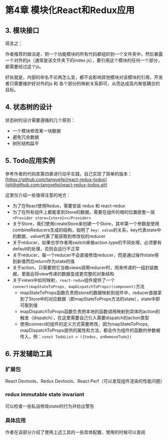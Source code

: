 # 第4章 模块化React和Redux应用

## 3. 模块接口

简言之：

作者推荐的做法是，把一个功能模块的所有代码都组织到一个文件夹中，然后暴露一个对外的js（通常是该文件夹下的index.js），要引用这个模块的任何一个部分，都需要经过这个js。

好处就是，内部的命名不论再怎么变，都不会影响其他模块对该模块的引用，开发者只需要维护好对外的js 和 各个部分的映射关系即可，从而达成高内聚低耦合的目标。

## 4. 状态树的设计

状态树的设计需要遵循的几个原则：

- 一个模块修改某一块数据
- 避免冗余数据
- 树形结构扁平

## 5. Todo应用实例

参考作者的代码库第四章进行动手实践，自己实现了简单的版本：[https://github.com/tangyefei/react-redux-todos](git@github.com:tangyefei/react-redux-todos.git)

这里仅介绍一些值得注意的地方：

- 为了在React使用Redux，需要安装 redux 和 react-redux
- 为了在所有组件上都能拿到Store的数据，需要在组件的根的位置嵌套一层 `<Provider store={store}></Provider>`
- 关于Store，我们使用createStore来创建一个Store，其中第一个参数是使用combineReducers生成的结构，指明了 `key: value`的关系，key代表state中的数据，value代表了能获取到修改权的reducer
- 关于reducer，如果也学作者用switch来做action.type的不同处理，必须要有default的处理，否则会运行不正常
- 关于reducer，每一个reducer不会直接修改reducer，而是通过操作state得到新值然后return作为state的值
- 关于action，只需要把它当做views调用reducer时，用来传递的一组封装数据，里面会将view传递的数据变成更完整的对象结构
- 关于views中如何映射，`react-redux`组件提供了一个`connect(mapStateToProps, mapDispatchToProps)(component)`方法
  - mapStateToProps函数负责把store的数据映射到组件中，reducer直接拿到了Store中的对应数据（即mapStateToProps方法的state），state中即可取到值
  - mapDispatchToProps函数负责把本地的函数调用映射到具体的action的触发（dispatch），在这里需要自己引入需要dispatch的action类型
  - 使用connect的组件的定义方式需要修改，因为mapStateToProps, mapDispatchToProps提供的属性和方法，都会作为组件的函数的参数被传入，例：`const TodoList = ({todos, onRemoveTodo})`


## 6. 开发辅助工具

### 扩展包

React Devtools、Redux Devtools、React Perf（可以发现组件渲染的性能问题）

### redux immutable state invariant

可以检查一些私自修改state的行为并给出警告

### 具体应用

作者在该部分介绍了使用上述工具的一些具体配置，使用的时候可以查阅




